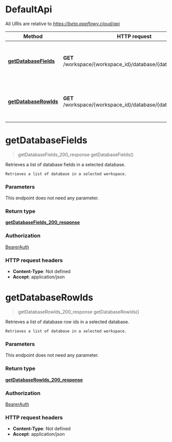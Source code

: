 # DefaultApi

All URIs are relative to *https://beta.appflowy.cloud/api*

| Method | HTTP request | Description |
|------------- | ------------- | -------------|
| [**getDatabaseFields**](DefaultApi.md#getDatabaseFields) | **GET** /workspace/{workspace_id}/database/{database_id}/fields | Retrieves a list of database fields in a selected database. |
| [**getDatabaseRowIds**](DefaultApi.md#getDatabaseRowIds) | **GET** /workspace/{workspace_id}/database/{database_id}/row | Retrieves a list of database row ids in a selected database. |


<a name="getDatabaseFields"></a>
# **getDatabaseFields**
> getDatabaseFields_200_response getDatabaseFields()

Retrieves a list of database fields in a selected database.

    Retrieves a list of database in a selected workspace. 

### Parameters
This endpoint does not need any parameter.

### Return type

[**getDatabaseFields_200_response**](../Models/getDatabaseFields_200_response.md)

### Authorization

[BearerAuth](../README.md#BearerAuth)

### HTTP request headers

- **Content-Type**: Not defined
- **Accept**: application/json

<a name="getDatabaseRowIds"></a>
# **getDatabaseRowIds**
> getDatabaseRowIds_200_response getDatabaseRowIds()

Retrieves a list of database row ids in a selected database.

    Retrieves a list of database in a selected workspace. 

### Parameters
This endpoint does not need any parameter.

### Return type

[**getDatabaseRowIds_200_response**](../Models/getDatabaseRowIds_200_response.md)

### Authorization

[BearerAuth](../README.md#BearerAuth)

### HTTP request headers

- **Content-Type**: Not defined
- **Accept**: application/json

